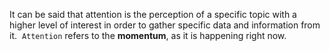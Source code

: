 It can be said that attention is the perception of a specific topic with a higher level of interest in order to gather specific data and information from it.  `Attention` refers to the **momentum**, as it is happening right now.